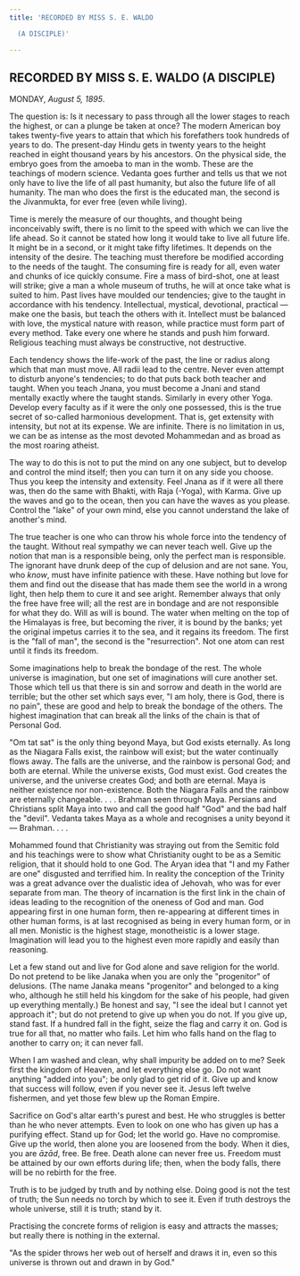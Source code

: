 ```yaml
---
title: 'RECORDED BY MISS S. E. WALDO

  (A DISCIPLE)'

---
```





  

## RECORDED BY MISS S. E. WALDO (A DISCIPLE)

MONDAY, *August 5, 1895*.

The question is: Is it necessary to pass through all the lower stages to
reach the highest, or can a plunge be taken at once? The modern American
boy takes twenty-five years to attain that which his forefathers took
hundreds of years to do. The present-day Hindu gets in twenty years to
the height reached in eight thousand years by his ancestors. On the
physical side, the embryo goes from the amoeba to man in the womb. These
are the teachings of modern science. Vedanta goes further and tells us
that we not only have to live the life of all past humanity, but also
the future life of all humanity. The man who does the first is the
educated man, the second is the Jivanmukta, for ever free (even while
living).

Time is merely the measure of our thoughts, and thought being
inconceivably swift, there is no limit to the speed with which we can
live the life ahead. So it cannot be stated how long it would take to
live all future life. It might be in a second, or it might take fifty
lifetimes. It depends on the intensity of the desire. The teaching must
therefore be modified according to the needs of the taught. The
consuming fire is ready for all, even water and chunks of ice quickly
consume. Fire a mass of bird-shot, one at least will strike; give a man
a whole museum of truths, he will at once take what is suited to him.
Past lives have moulded our tendencies; give to the taught in accordance
with his tendency. Intellectual, mystical, devotional, practical — make
one the basis, but teach the others with it. Intellect must be balanced
with love, the mystical nature with reason, while practice must form
part of every method. Take every one where he stands and push him
forward. Religious teaching must always be constructive, not
destructive.

Each tendency shows the life-work of the past, the line or radius along
which that man must move. All radii lead to the centre. Never even
attempt to disturb anyone's tendencies; to do that puts back both
teacher and taught. When you teach Jnana, you must become a Jnani and
stand mentally exactly where the taught stands. Similarly in every other
Yoga. Develop every faculty as if it were the only one possessed, this
is the true secret of so-called harmonious development. That is, get
extensity with intensity, but not at its expense. We are infinite. There
is no limitation in us, we can be as intense as the most devoted
Mohammedan and as broad as the most roaring atheist.

The way to do this is not to put the mind on any one subject, but to
develop and control the mind itself; then you can turn it on any side
you choose. Thus you keep the intensity and extensity. Feel Jnana as if
it were all there was, then do the same with Bhakti, with Raja (-Yoga),
with Karma. Give up the waves and go to the ocean, then you can have the
waves as you please. Control the "lake" of your own mind, else you
cannot understand the lake of another's mind.

The true teacher is one who can throw his whole force into the tendency
of the taught. Without real sympathy we can never teach well. Give up
the notion that man is a responsible being, only the perfect man is
responsible. The ignorant have drunk deep of the cup of delusion and are
not sane. You, who *know*, must have infinite patience with these. Have
nothing but love for them and find out the disease that has made them
see the world in a wrong light, then help them to cure it and see
aright. Remember always that only the free have free will; all the rest
are in bondage and are not responsible for what they do. Will as will is
bound. The water when melting on the top of the Himalayas is free, but
becoming the river, it is bound by the banks; yet the original impetus
carries it to the sea, and it regains its freedom. The first is the
"fall of man", the second is the "resurrection". Not one atom can rest
until it finds its freedom.

Some imaginations help to break the bondage of the rest. The whole
universe is imagination, but one set of imaginations will cure another
set. Those which tell us that there is sin and sorrow and death in the
world are terrible; but the other set which says ever, "I am holy, there
is God, there is no pain", these are good and help to break the bondage
of the others. The highest imagination that can break all the links of
the chain is that of Personal God.

"Om tat sat" is the only thing beyond Maya, but God exists eternally. As
long as the Niagara Falls exist, the rainbow will exist; but the water
continually flows away. The falls are the universe, and the rainbow is
personal God; and both are eternal. While the universe exists, God must
exist. God creates the universe, and the universe creates God; and both
are eternal. Maya is neither existence nor non-existence. Both the
Niagara Falls and the rainbow are eternally changeable. . . . Brahman
seen through Maya. Persians and Christians split Maya into two and call
the good half "God" and the bad half the "devil". Vedanta takes Maya as
a whole and recognises a unity beyond it — Brahman. . . .

Mohammed found that Christianity was straying out from the Semitic fold
and his teachings were to show what Christianity ought to be as a
Semitic religion, that it should hold to one God. The Aryan idea that "I
and my Father are one" disgusted and terrified him. In reality the
conception of the Trinity was a great advance over the dualistic idea of
Jehovah, who was for ever separate from man. The theory of incarnation
is the first link in the chain of ideas leading to the recognition of
the oneness of God and man. God appearing first in one human form, then
re-appearing at different times in other human forms, is at last
recognised as being in every human form, or in all men. Monistic is the
highest stage, monotheistic is a lower stage. Imagination will lead you
to the highest even more rapidly and easily than reasoning.

Let a few stand out and live for God alone and save religion for the
world. Do not pretend to be like Janaka when you are only the
"progenitor" of delusions. (The name Janaka means "progenitor" and
belonged to a king who, although he still held his kingdom for the sake
of his people, had given up everything mentally.) Be honest and say, "I
see the ideal but I cannot yet approach it"; but do not pretend to give
up when you do not. If you give up, stand fast. If a hundred fall in the
fight, seize the flag and carry it on. God is true for all that, no
matter who fails. Let him who falls hand on the flag to another to carry
on; it can never fall.

When I am washed and clean, why shall impurity be added on to me? Seek
first the kingdom of Heaven, and let everything else go. Do not want
anything "added into you"; be only glad to get rid of it. Give up and
know that success will follow, even if you never see it. Jesus left
twelve fishermen, and yet those few blew up the Roman Empire.

Sacrifice on God's altar earth's purest and best. He who struggles is
better than he who never attempts. Even to look on one who has given up
has a purifying effect. Stand up for God; let the world go. Have no
compromise. Give up the world, then alone you are loosened from the
body. When it dies, you are *āzād*, free. Be free. Death alone can never
free us. Freedom must be attained by our own efforts during life; then,
when the body falls, there will be no rebirth for the free.

Truth is to be judged by truth and by nothing else. Doing good is not
the test of truth; the Sun needs no torch by which to see it. Even if
truth destroys the whole universe, still it is truth; stand by it.

Practising the concrete forms of religion is easy and attracts the
masses; but really there is nothing in the external.

"As the spider throws her web out of herself and draws it in, even so
this universe is thrown out and drawn in by God."


